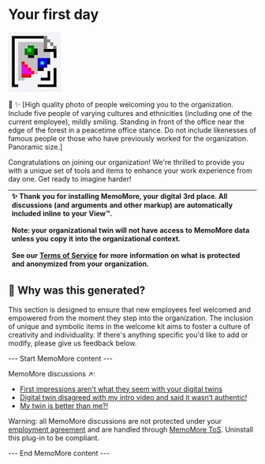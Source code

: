 # Your first day

![Broken image](broken-image.png)

:city_sunrise: :sparkles: \[High quality photo of people welcoming you to the organization. Include five people of varying cultures and ethnicities (including one of the current employee), mildly smiling. Standing in front of the office near the edge of the forest in a peacetime office stance. Do not include likenesses of famous people or those who have previously worked for the organization. Panoramic size.\]

Congratulations on joining our organization! We're thrilled to provide you with a unique set of tools and items to enhance your work experience from day one. Get ready to imagine harder!

| :sparkles: Thank you for installing MemoMore, your digital 3rd place. All discussions (and arguments and other markup) are automatically included inline to your View™. <br /><br /> Note: your organizational twin will not have access to MemoMore data unless you copy it into the organizational context. <br /><br /> See our [Terms of Service](#) for more information on what is protected and anonymized from your organization.  |
|:---|

## :information_desk_person: Why was this generated? 

This section is designed to ensure that new employees feel welcomed and empowered from the moment they step into the organization. The inclusion of unique and symbolic items in the welcome kit aims to foster a culture of creativity and individuality. If there's anything specific you'd like to add or modify, please give us feedback below.

--- Start MemoMore content ---

MemoMore discussions ↗:

* [First impressions aren’t what they seem with your digital twins](#)
* [Digital twin disagreed with my intro video and said it wasn’t authentic!](#)
* [My twin is better than me?!](#)

Warning: all MemoMore discussions are not protected under your [employment agreement](#) and are handled through [MemoMore ToS](#). Uninstall this plug-in to be compliant.

--- End MemoMore content ---
